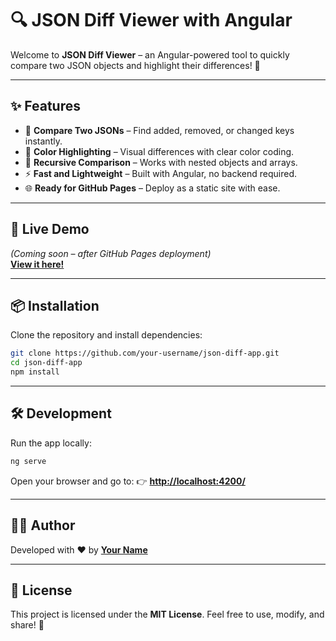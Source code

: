 
# 🔍 JSON Diff Viewer with Angular

Welcome to **JSON Diff Viewer** – an Angular-powered tool to quickly compare two JSON objects and highlight their differences! 🚀

---

## ✨ Features
- 📝 **Compare Two JSONs** – Find added, removed, or changed keys instantly.  
- 🌈 **Color Highlighting** – Visual differences with clear color coding.  
- 🔄 **Recursive Comparison** – Works with nested objects and arrays.  
- ⚡ **Fast and Lightweight** – Built with Angular, no backend required.  
- 🌐 **Ready for GitHub Pages** – Deploy as a static site with ease.

---

## 🚀 Live Demo
*(Coming soon – after GitHub Pages deployment)*  
[**View it here!**](https://mufasa-dev.github.io/Json-diff/)  

---

## 📦 Installation

Clone the repository and install dependencies:

```bash
git clone https://github.com/your-username/json-diff-app.git
cd json-diff-app
npm install
````

---

## 🛠️ Development

Run the app locally:

```bash
ng serve
```

Open your browser and go to:
👉 **[http://localhost:4200/](http://localhost:4200/)**

---

## 👨‍💻 Author

Developed with ❤️ by **[Your Name](https://github.com/your-username)**

---

## 📜 License

This project is licensed under the **MIT License**.
Feel free to use, modify, and share! 🎉

```
